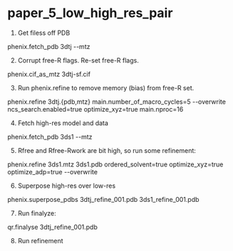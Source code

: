 # paper_5_low_high_res_pair

1) Get filess off PDB 

phenix.fetch_pdb 3dtj --mtz

2) Corrupt free-R flags. Re-set free-R flags.

phenix.cif_as_mtz 3dtj-sf.cif 

3) Run phenix.refine to remove memory (bias) from free-R set.

phenix.refine 3dtj.{pdb,mtz} main.number_of_macro_cycles=5 --overwrite ncs_search.enabled=true optimize_xyz=true main.nproc=16

4) Fetch high-res model and data

phenix.fetch_pdb 3ds1 --mtz

5) Rfree and Rfree-Rwork are bit high, so run some refinement:

phenix.refine 3ds1.mtz 3ds1.pdb ordered_solvent=true optimize_xyz=true optimize_adp=true --overwrite

6) Superpose high-res over low-res

phenix.superpose_pdbs 3dtj_refine_001.pdb 3ds1_refine_001.pdb

7) Run finalyze:

qr.finalyse 3dtj_refine_001.pdb

8) Run refinement


